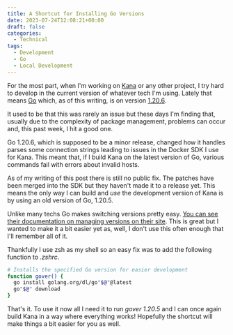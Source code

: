 ```yaml
---
title: A Shortcut for Installing Go Versions
date: 2023-07-24T12:08:21+00:00
draft: false
categories:
  - Technical
tags:
  - Development
  - Go
  - Local Development
---
```


For the most part, when I'm working on [Kana][1] or any other project, I try hard to develop in the current version of whatever tech I'm using. Lately that means [Go][2] which, as of this writing, is on version [1.20.6][3].

It used to be that this was rarely an issue but these days I'm finding that, usually due to the complexity of package management, problems can occur and, this past week, I hit a good one.

Go 1.20.6, which is supposed to be a minor release, changed how it handles parses some connection strings leading to issues in the Docker SDK I use for Kana. This meant that, if I build Kana on the latest version of Go, various commands fail with errors about invalid hosts.

As of my writing of this post there is still no public fix. The patches have been merged into the SDK but they haven't made it to a release yet. This means the only way I can build and _use_ the development version of Kana is by using an old version of Go, 1.20.5.

Unlike many techs Go makes switching versions pretty easy. [You can see their documentation on managing versions on their site][4]. This is great but I wanted to make it a bit easier yet as, well, I don't use this often enough that I'll remember all of it.

Thankfully I use zsh as my shell so an easy fix was to add the following function to _.zshrc_.

``` bash
# Installs the specified Go version for easier development
function gover() {
  go install golang.org/dl/go"$@"@latest
  go"$@" download
}
```

That's it. To use it now all I need it to run _gover 1.20.5_ and I can once again build Kana in a way where everything works! Hopefully the shortcut will make things a bit easier for you as well.

 [1]: https://github.com/ChrisWiegman/kana/
 [2]: https://go.dev
 [3]: https://go.dev/doc/devel/release#go1.20.minor
 [4]: https://go.dev/doc/manage-install
